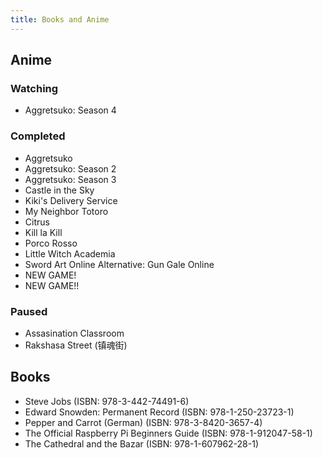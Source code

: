 ```yaml
---
title: Books and Anime
---
```


Anime
-----

### Watching

* Aggretsuko: Season 4

### Completed

* Aggretsuko
* Aggretsuko: Season 2
* Aggretsuko: Season 3
* Castle in the Sky
* Kiki's Delivery Service
* My Neighbor Totoro
* Citrus
* Kill la Kill
* Porco Rosso
* Little Witch Academia
* Sword Art Online Alternative: Gun Gale Online
* NEW GAME!
* NEW GAME!!

### Paused

* Assasination Classroom
* Rakshasa Street (镇魂街)

Books
-----

* Steve Jobs (ISBN: 978-3-442-74491-6)
* Edward Snowden: Permanent Record (ISBN: 978-1-250-23723-1)
* Pepper and Carrot (German) (ISBN: 978-3-8420-3657-4)
* The Official Raspberry Pi Beginners Guide (ISBN: 978-1-912047-58-1)
* The Cathedral and the Bazar (ISBN: 978-1-607962-28-1)
